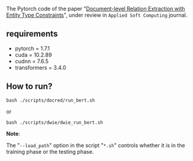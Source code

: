 The Pytorch code of the paper "[Document-level Relation Extraction with Entity Type Constraints](./DocRE-TCGL.pdf)", under review in ``Applied Soft Computing`` journal.


## requirements

+ pytorch = 1.7.1
+ cuda = 10.2.89
+ cudnn = 7.6.5
+ transformers = 3.4.0

## How to run?

```
bash ./scripts/docred/run_bert.sh
``` 
or
```
bash ./scripts/dwie/dwie_run_bert.sh
```

**Note**: 

The "``--load_path``" option in the script "``*.sh``" controls whether it is in the training phase or the testing phase.
